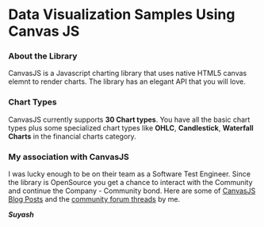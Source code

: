 # Data Visualization Samples Using Canvas JS

### About the Library

CanvasJS is a Javascript charting library that uses native HTML5 canvas elemnt to render charts. The library has an elegant API that you will love.

### Chart Types

CanvasJS currently supports **30 Chart types**. You have all the basic chart types plus some specialized chart types like **OHLC**, **Candlestick**, **Waterfall Charts**
in the financial charts category.


### My association with CanvasJS

I was lucky enough to be on their team as a Software Test Engineer. Since the library is OpenSource you get a chance to interact with the Community and continue the Company - Community bond. Here are some of [CanvasJS Blog Posts](https://canvasjs.com/blog/author/suyash-singh/) and the [community forum threads](https://canvasjs.com/forums/users/suyash-singh/replies/) by me.

_**Suyash**_
